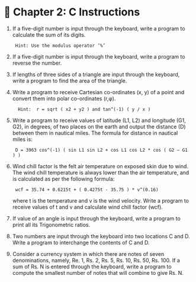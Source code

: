 # 📌 Chapter 2: C Instructions

1. If a five-digit number is input through the keyboard, write a 
program to calculate the sum of its digits.

        Hint: Use the modulus operator ‘%’ 

1. If a five-digit number is input through the keyboard, write a 
program to reverse the number. 

1. If lengths of three sides of a triangle are input through the 
keyboard, write a program to find the area of the triangle. 

1. Write a program to receive Cartesian co-ordinates (x, y) of a point 
and convert them into polar co-ordinates (r,φ).  
        
         Hint:  r = sqrt ( x2 + y2 ) and tan^(-1) ( y / x )
             
1. Write a program to receive values of latitude (L1, L2) and longitude 
(G1, G2), in degrees, of two places on the earth and output the 
distance (D) between them in nautical miles. The formula for 
distance in nautical miles is: 

        D = 3963 cos^(-1) ( sin L1 sin L2 + cos L1 cos L2 * cos ( G2 – G1 ) ) 

1. Wind chill factor is the felt air temperature on exposed skin due to 
wind. The wind chill temperature is always lower than the air 
temperature, and is calculated as per the following formula: 

        wcf = 35.74 + 0.6215t + ( 0.4275t - 35.75 ) * v^(0.16) 

    where t is the temperature and v is the wind velocity. Write a 
    program to receive values of t and v and calculate wind chill factor 
    (wcf). 

1. If value of an angle is input through the keyboard, write a program 
to print all its Trigonometric ratios.

1. Two numbers are input through the keyboard into two locations C 
and D. Write a program to interchange the contents of C and D. 

1. Consider a currency system in which there are notes of seven 
denominations, namely, Re. 1, Rs. 2, Rs. 5, Rs. 10, Rs. 50, Rs. 100. If 
a sum of Rs. N is entered through the keyboard, write a program to 
compute the smallest number of notes that will combine to give Rs. 
N.
##

